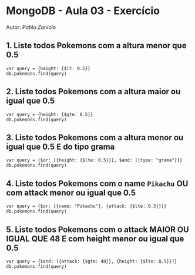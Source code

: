 # MongoDB - Aula 03 - Exercício
Autor: *Pablo Zaniolo*

## 1. Liste todos Pokemons com a altura menor que 0.5

```
var query = {height: {$lt: 0.5}}
db.pokemons.find(query)
```

## 2. Liste todos Pokemons com a altura maior ou igual que 0.5

```
var query = {height: {$gte: 0.5}}
db.pokemons.find(query)
```

## 3. Liste todos Pokemons com a altura menor ou igual que 0.5 E do tipo grama

```
var query = {$or: [{height: {$lte: 0.5}}], $and: [{type: "grama"}]}
db.pokemons.find(query)
```

## 4. Liste todos Pokemons com o name `Pikachu` OU com attack menor ou igual que 0.5

```
var query = {$or: [{name: "Pikachu"}, {attack: {$lte: 0.5}}]}
db.pokemons.find(query)
```

## 5. Liste todos Pokemons com o attack MAIOR OU IGUAL QUE 48 E com  height menor ou igual que 0.5

```
var query = {$and: [{attack: {$gte: 48}}, {height: {$lte: 0.5}}]}
db.pokemons.find(query)
```


